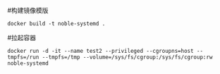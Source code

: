 
#构建镜像模版
```
docker build -t noble-systemd .
```
#拉起容器
```
docker run -d -it --name test2 --privileged --cgroupns=host --tmpfs=/run --tmpfs=/tmp --volume=/sys/fs/cgroup:/sys/fs/cgroup:rw  noble-systemd
```
